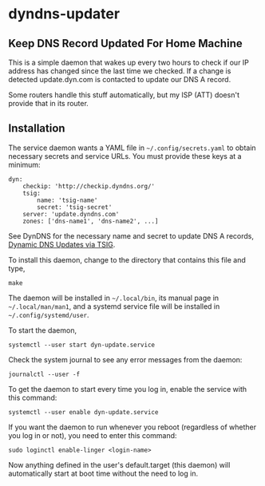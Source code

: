 dyndns-updater
==============

Keep DNS Record Updated For Home Machine
----------------------------------------

This is a simple daemon that wakes up every two hours to check if our
IP address has changed since the last time we checked.  If a change is
detected update.dyn.com is contacted to update our DNS A record.

Some routers handle this stuff automatically, but my ISP (ATT) doesn't
provide that in its router.

Installation
------------

The service daemon wants a YAML file in `~/.config/secrets.yaml` to
obtain necessary secrets and service URLs.  You must provide these
keys at a minimum:

    dyn:
        checkip: 'http://checkip.dyndns.org/'
        tsig:
            name: 'tsig-name'
            secret: 'tsig-secret'
        server: 'update.dyndns.com'
        zones: ['dns-name1', 'dns-name2', ...]

See DynDNS for the necessary name and secret to update DNS A records,
[Dynamic DNS Updates via TSIG](https://help.dyn.com/tsig/).

To install this daemon, change to the directory that contains this
file and type,

    make

The daemon will be installed in `~/.local/bin`, its manual page in
`~/.local/man/man1`, and a systemd service file will be installed in
`~/.config/systemd/user`.

To start the daemon,

    systemctl --user start dyn-update.service

Check the system journal to see any error messages from the daemon:

    journalctl --user -f

To get the daemon to start every time you log in, enable the service
with this command:

    systemctl --user enable dyn-update.service

If you want the daemon to run whenever you reboot (regardless of
whether you log in or not), you need to enter this command:

    sudo loginctl enable-linger <login-name>

Now anything defined in the user's default.target (this daemon) will
automatically start at boot time without the need to log in.

